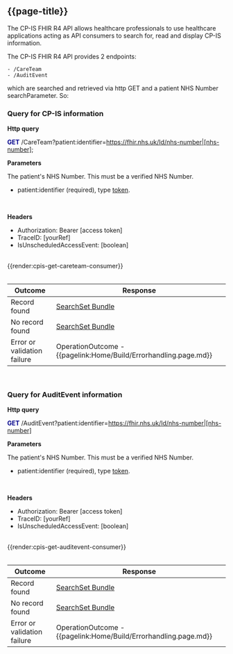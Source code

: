 ## {{page-title}}

The CP-IS FHIR R4 API allows healthcare professionals to use healthcare applications acting as API consumers to search for, read and display CP-IS information.

The CP-IS FHIR R4 API provides 2 endpoints:

    - /CareTeam
    - /AuditEvent

which are searched and retrieved via http GET and a patient NHS Number searchParameter. So:

### Query for CP-IS information

**Http query**

**<font color="#00008B">GET</font>** /CareTeam?patient:identifier=https://fhir.nhs.uk/Id/nhs-number|[nhs-number];

**Parameters**

The patient's NHS Number. This must be a verified NHS Number.
- patient:identifier (required), type <a href='http://hl7.org/fhir/R4/search.html#token'>token</a>. 

<br>

**Headers**

- Authorization: Bearer [access token]
- TraceID: [yourRef]
- IsUnscheduledAccessEvent: [boolean]

<br>
{{render:cpis-get-careteam-consumer}}
<br>
<br>

| Outcome         | Response                       |
| ----------- | ------------------------  |
| Record found       | <a href="https://simplifier.net/guide/child-protection---information-sharing--cp-is--api-consumer-impl/home/examples/use-case---get-careteam.page.md?version=current#success-case">SearchSet Bundle</a> |
| No record found       | <a href="https://simplifier.net/guide/child-protection---information-sharing--cp-is--api-consumer-impl/home/examples/use-case---get-careteam.page.md?version=current#no-record-found-case">SearchSet Bundle</a> |
| Error or validation failure      | OperationOutcome - {{pagelink:Home/Build/Errorhandling.page.md}}|

<br>

### Query for AuditEvent information

**Http query**

**<font color="#00008B">GET</font>** /AuditEvent?patient:identifier=https://fhir.nhs.uk/Id/nhs-number|[nhs-number]

**Parameters**

The patient's NHS Number. This must be a verified NHS Number.
- patient:identifier (required), type <a href='http://hl7.org/fhir/R4/search.html#token'>token</a>. 

<br>

**Headers**

- Authorization: Bearer [access token]
- TraceID: [yourRef]
- IsUnscheduledAccessEvent: [boolean]



<br>
{{render:cpis-get-auditevent-consumer}}
<br>
<br>

| Outcome         | Response                       |
| ----------- | ------------------------  |
| Record found       | <a href="https://simplifier.net/guide/child-protection---information-sharing--cp-is--api-consumer-impl/home/examples/use-case---get-auditevent.page.md?version=current#success-case">SearchSet Bundle</a> |
| No record found       | <a href="https://simplifier.net/guide/child-protection---information-sharing--cp-is--api-consumer-impl/home/examples/use-case---get-auditevent.page.md?version=current#no-record-found-case">SearchSet Bundle</a> |
| Error or validation failure      | OperationOutcome - {{pagelink:Home/Build/Errorhandling.page.md}}|

<br>
